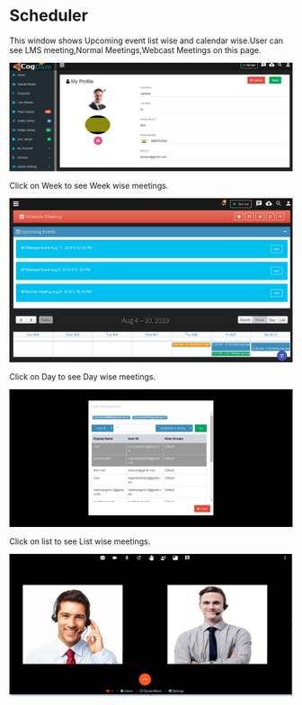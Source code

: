 # Scheduler

This window shows Upcoming event list wise and calendar wise.User can see LMS meeting,Normal Meetings,Webcast Meetings on this page.

![](../../.gitbook/assets/image%20%28157%29.png)

Click on Week to see Week wise meetings.

![](../../.gitbook/assets/image%20%2856%29.png)

Click on Day to see Day wise meetings.

![](../../.gitbook/assets/image%20%28119%29.png)

Click on list to see List wise meetings.

![](../../.gitbook/assets/image%20%28125%29.png)

